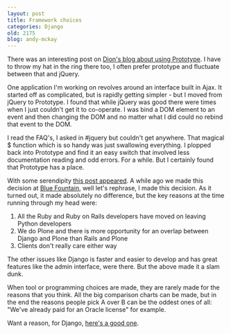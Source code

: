```yaml
---
layout: post
title: Framework choices
categories: Django
old: 2175
blog: andy-mckay
---
```

<p>There was an interesting post on <a href="http://almaer.com/blog/why-i-often-prefer-prototype-too">Dion's blog about using Prototype</a>. I have to throw my hat in the ring there too, I often prefer prototype and fluctuate between that and jQuery.</p>
<p>One application I'm working on revolves around an interface built in Ajax. It started off as complicated, but is rapidly getting simpler - but I moved from jQuery to Prototype. I found that while jQuery was good there were times when I just couldn't get it to co-operate. I was bind a DOM element to an event and then changing the DOM and no matter what I did could no rebind that event to the DOM.</p>
<p>I read the FAQ's, I asked in #jquery but couldn't get anywhere. That magical $ function which is so handy was just swallowing everything. I plopped back into Prototype and find it an easy switch that involved less documentation reading and odd errors. For a while. But I certainly found that Prototype has a place.</p>
<p>With some serendipity <a href="http://superjared.com/entry/rails-versus-django/">this post appeared</a>. A while ago we made this decision at <a href="http://www.bluefountain.com">Blue Fountain</a>, well let's rephrase, I made this decision. As it turned out, it made absolutely no difference, but the key reasons at the time running through my head were:</p>
<ol>
<li>All the Ruby and Ruby on Rails developers have moved on leaving Python developers</li>
<li>We do Plone and there is more opportunity for an overlap between Django and Plone than Rails and Plone</li>
<li>Clients don't really care either way</li>
</ol>
<p>The other issues like Django is faster and easier to develop and has great features like the admin interface, were there. But the above made it a slam dunk.</p>
<p>When tool or programming choices are made, they are rarely made for the reasons that you think. All the big comparison charts can be made, but in the end the reasons people pick A over B can be the oddest ones of all: "We've already paid for an Oracle license" for example.</p>
<p>Want a reason, for Django, <a href="http://bit.ly/Pa55">here's a good one</a>.</p>